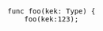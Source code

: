 <pre class="code-highlight">
<span class="keyword">func</span> <span class="func">foo</span><span>(</span><span>kek</span><span>:</span> <span></span><span class="type">Type</span><span>)</span> <span>{</span>
    <span class="entity">foo</span><span>(</span><span>kek</span><span>:</span><span class="constant">123</span><span>)</span><span class="terminator">;</span>
</pre>
